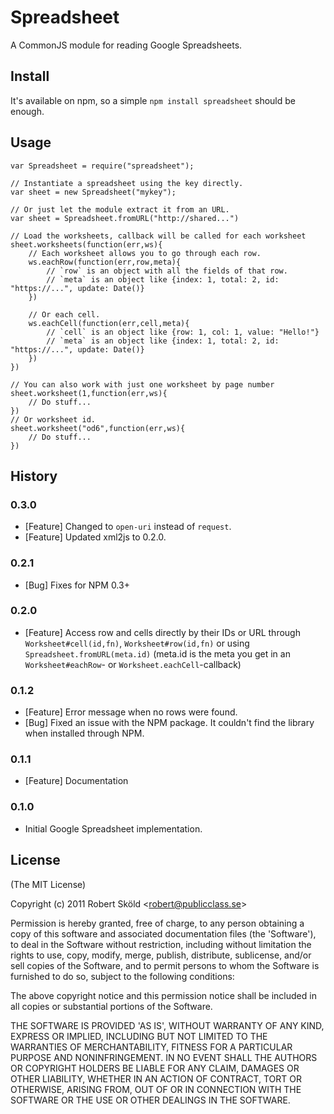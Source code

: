 # Spreadsheet

  A CommonJS module for reading Google Spreadsheets.


## Install

  It's available on npm, so a simple `npm install spreadsheet` should be enough.


## Usage


	var Spreadsheet = require("spreadsheet");
	
	// Instantiate a spreadsheet using the key directly.
	var sheet = new Spreadsheet("mykey");
	
	// Or just let the module extract it from an URL.
	var sheet = Spreadsheet.fromURL("http://shared...")
	
	// Load the worksheets, callback will be called for each worksheet
	sheet.worksheets(function(err,ws){
		// Each worksheet allows you to go through each row.
		ws.eachRow(function(err,row,meta){
			// `row` is an object with all the fields of that row.
			// `meta` is an object like {index: 1, total: 2, id: "https://...", update: Date()}
		})
		
		// Or each cell.
		ws.eachCell(function(err,cell,meta){
			// `cell` is an object like {row: 1, col: 1, value: "Hello!"}
			// `meta` is an object like {index: 1, total: 2, id: "https://...", update: Date()}
		})
	})
	
	// You can also work with just one worksheet by page number
	sheet.worksheet(1,function(err,ws){
		// Do stuff...
	})
	// Or worksheet id.
	sheet.worksheet("od6",function(err,ws){
		// Do stuff...
	})
	
	
## History

### 0.3.0

* [Feature] Changed to `open-uri` instead of `request`.
* [Feature] Updated xml2js to 0.2.0.

### 0.2.1

* [Bug] Fixes for NPM 0.3+

### 0.2.0

* [Feature] Access row and cells directly by their IDs or URL through `Worksheet#cell(id,fn)`, `Worksheet#row(id,fn)` or using `Spreadsheet.fromURL(meta.id)` (meta.id is the meta you get in an `Worksheet#eachRow`- or `Worksheet.eachCell`-callback)

### 0.1.2

* [Feature] Error message when no rows were found.
* [Bug] Fixed an issue with the NPM package. It couldn't find the library when installed through NPM.

### 0.1.1

* [Feature] Documentation

### 0.1.0

* Initial Google Spreadsheet implementation.

## License 

(The MIT License)

Copyright (c) 2011 Robert Sk&ouml;ld &lt;robert@publicclass.se&gt;

Permission is hereby granted, free of charge, to any person obtaining
a copy of this software and associated documentation files (the
'Software'), to deal in the Software without restriction, including
without limitation the rights to use, copy, modify, merge, publish,
distribute, sublicense, and/or sell copies of the Software, and to
permit persons to whom the Software is furnished to do so, subject to
the following conditions:

The above copyright notice and this permission notice shall be
included in all copies or substantial portions of the Software.

THE SOFTWARE IS PROVIDED 'AS IS', WITHOUT WARRANTY OF ANY KIND,
EXPRESS OR IMPLIED, INCLUDING BUT NOT LIMITED TO THE WARRANTIES OF
MERCHANTABILITY, FITNESS FOR A PARTICULAR PURPOSE AND NONINFRINGEMENT.
IN NO EVENT SHALL THE AUTHORS OR COPYRIGHT HOLDERS BE LIABLE FOR ANY
CLAIM, DAMAGES OR OTHER LIABILITY, WHETHER IN AN ACTION OF CONTRACT,
TORT OR OTHERWISE, ARISING FROM, OUT OF OR IN CONNECTION WITH THE
SOFTWARE OR THE USE OR OTHER DEALINGS IN THE SOFTWARE.